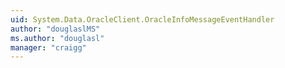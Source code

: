 ```yaml
---
uid: System.Data.OracleClient.OracleInfoMessageEventHandler
author: "douglaslMS"
ms.author: "douglasl"
manager: "craigg"
---
```

